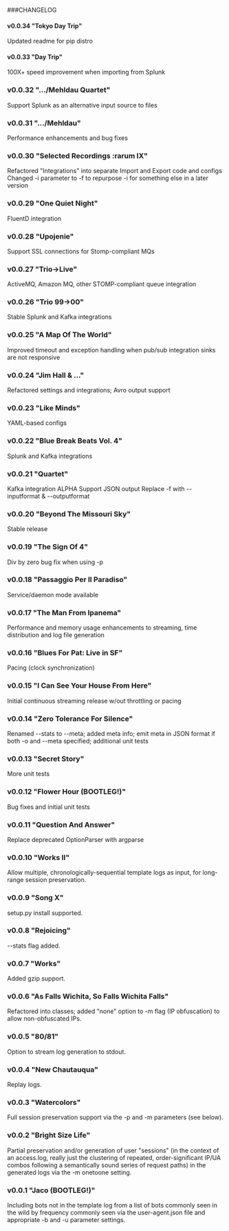 ###CHANGELOG

#### v0.0.34 "Tokyo Day Trip"
Updated readme for pip distro

#### v0.0.33 "Day Trip"
100X+ speed improvement when importing from Splunk


### v0.0.32 ".../Mehldau Quartet"
Support Splunk as an alternative input source to files


### v0.0.31 ".../Mehldau"
Performance enhancements and bug fixes


### v0.0.30 "Selected Recordings :rarum IX"
Refactored "Integrations" into separate Import and Export code and configs
Changed -i parameter to -f to repurpose -i for something else in a later version


### v0.0.29 "One Quiet Night"
FluentD integration


### v0.0.28 "Upojenie"
Support SSL connections for Stomp-compliant MQs 


### v0.0.27 "Trio->Live"
ActiveMQ, Amazon MQ, other STOMP-compliant queue integration


### v0.0.26 "Trio 99->00"
Stable Splunk and Kafka integrations


### v0.0.25 "A Map Of The World"
Improved timeout and exception handling when pub/sub integration sinks are not responsive


### v0.0.24 "Jim Hall & ..."
Refactored settings and integrations; Avro output support


### v0.0.23 "Like Minds"
YAML-based configs


### v0.0.22 "Blue Break Beats Vol. 4"
Splunk and Kafka integrations


### v0.0.21 "Quartet"
Kafka integration ALPHA
Support JSON output
Replace -f with --inputformat & --outputformat


### v0.0.20 "Beyond The Missouri Sky"
Stable release


### v0.0.19 "The Sign Of 4"
Div by zero bug fix when using -p


### v0.0.18 "Passaggio Per Il Paradiso"
Service/daemon mode available


### v0.0.17 "The Man From Ipanema"
Performance and memory usage enhancements to streaming, time distribution and log file generation


### v0.0.16 "Blues For Pat: Live in SF"
Pacing (clock synchronization) 


### v0.0.15 "I Can See Your House From Here"
Initial continuous streaming release w/out throttling or pacing


### v0.0.14 "Zero Tolerance For Silence"
Renamed --stats to --meta; added meta info; emit meta in JSON format if both -o and --meta specified; additional unit tests


### v0.0.13 "Secret Story"
More unit tests


### v0.0.12 "Flower Hour (BOOTLEG!)"
Bug fixes and initial unit tests


### v0.0.11 "Question And Answer"
Replace deprecated OptionParser with argparse


### v0.0.10 "Works II"
Allow multiple, chronologically-sequential template logs as input, for long-range session preservation.


### v0.0.9 "Song X"
setup.py install supported.


### v0.0.8 "Rejoicing"
--stats flag added.


### v0.0.7 "Works"
Added gzip support.


### v0.0.6 "As Falls Wichita, So Falls Wichita Falls"
Refactored into classes; added "none" option to -m flag (IP obfuscation) to allow non-obfuscated IPs.


### v0.0.5 "80/81"
Option to stream log generation to stdout.


### v0.0.4 "New Chautauqua"
Replay logs.


### v0.0.3 "Watercolors"
Full session preservation support via the -p and -m parameters (see below).


### v0.0.2 "Bright Size Life"
Partial preservation and/or generation of user "sessions" (in the context of an access.log, really just the clustering of repeated, order-significant IP/UA combos following a semantically sound series of request paths) in the generated logs via the -m onetoone setting.


### v0.0.1 "Jaco (BOOTLEG!)"
Including bots not in the template log from a list of bots commonly seen in the wild by frequency commonly seen via the user-agent.json file and appropriate -b and -u parameter settings.

